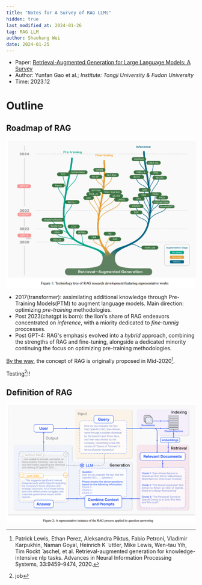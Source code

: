 ```yaml
---
title: "Notes for A Survey of RAG LLMs"
hidden: true
last_modified_at: 2024-01-26
tag: RAG LLM
author: Shaohang Wei
date: 2024-01-25
---
```


- Paper: [Retrieval-Augmented Generation for Large Language Models: A Survey](https://arxiv.org/abs/2312.10997)
- Author: Yunfan Gao et al.; *Institute: Tongji University & Fudan University*
- Time: 2023.12

# Outline

## Roadmap of RAG

![image-20240126000850692](../../images/2024-01-25-note-for-RAG-LLM-survey/image-20240126000850692.png)

- 2017(transformer): assimilating additional knowledge through Pre-Training Models(PTM) to augment language models. Main direction: optimizing _pre-training_ methodologies.
- Post 2023(chatgpt is born): the lion's share of RAG endeavors concentrated on _inference_, with a miority dedicated to _fine-tunnig_ proccesses.
- Post GPT-4: RAG's emphasis evolved into a _hybrid_ approach, combining the strengths of RAG and fine-tuning, alongside a dedicated minority continuing the focus on optimizing pre-training methodologies.

<u>By the way</u>, the concept of RAG is originally proposed in Mid-2020[^lewis2020].

Testing[^2]!!

## Definition of RAG

![image-20240126000907755](../../images/2024-01-25-note-for-RAG-LLM-survey/image-20240126000907755.png)



[^lewis2020]:Patrick Lewis, Ethan Perez, Aleksandra Piktus, Fabio Petroni, Vladimir Karpukhin, Naman Goyal, Heinrich K ̈ uttler, Mike Lewis, Wen-tau Yih, Tim Rockt ̈ aschel, et al. Retrieval-augmented generation for knowledge-intensive nlp tasks. Advances in Neural Information Processing Systems, 33:9459–9474, 2020.
[^2]:job
